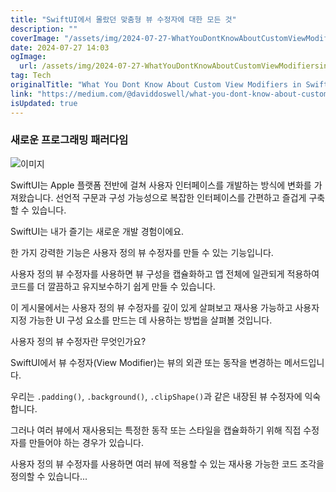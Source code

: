 ```yaml
---
title: "SwiftUI에서 몰랐던 맞춤형 뷰 수정자에 대한 모든 것"
description: ""
coverImage: "/assets/img/2024-07-27-WhatYouDontKnowAboutCustomViewModifiersinSwiftUI_0.png"
date: 2024-07-27 14:03
ogImage:
  url: /assets/img/2024-07-27-WhatYouDontKnowAboutCustomViewModifiersinSwiftUI_0.png
tag: Tech
originalTitle: "What You Dont Know About Custom View Modifiers in SwiftUI"
link: "https://medium.com/@daviddoswell/what-you-dont-know-about-custom-view-modifiers-in-swiftui-c54e538ed647"
isUpdated: true
---
```


### 새로운 프로그래밍 패러다임

![이미지](/assets/img/2024-07-27-WhatYouDontKnowAboutCustomViewModifiersinSwiftUI_0.png)

SwiftUI는 Apple 플랫폼 전반에 걸쳐 사용자 인터페이스를 개발하는 방식에 변화를 가져왔습니다. 선언적 구문과 구성 가능성으로 복잡한 인터페이스를 간편하고 즐겁게 구축할 수 있습니다.

SwiftUI는 내가 즐기는 새로운 개발 경험이에요.

<!-- seedividend - 사각형 -->

<ins class="adsbygoogle"
     style="display:block"
     data-ad-client="ca-pub-4877378276818686"
     data-ad-slot="1898504329"
     data-ad-format="auto"
     data-full-width-responsive="true"></ins>

<script>
     (adsbygoogle = window.adsbygoogle || []).push({});
</script>

한 가지 강력한 기능은 사용자 정의 뷰 수정자를 만들 수 있는 기능입니다.

사용자 정의 뷰 수정자를 사용하면 뷰 구성을 캡슐화하고 앱 전체에 일관되게 적용하여 코드를 더 깔끔하고 유지보수하기 쉽게 만들 수 있습니다.

이 게시물에서는 사용자 정의 뷰 수정자를 깊이 있게 살펴보고 재사용 가능하고 사용자 지정 가능한 UI 구성 요소를 만드는 데 사용하는 방법을 살펴볼 것입니다.

사용자 정의 뷰 수정자란 무엇인가요?

<!-- seedividend - 사각형 -->

<ins class="adsbygoogle"
     style="display:block"
     data-ad-client="ca-pub-4877378276818686"
     data-ad-slot="1898504329"
     data-ad-format="auto"
     data-full-width-responsive="true"></ins>

<script>
     (adsbygoogle = window.adsbygoogle || []).push({});
</script>

SwiftUI에서 뷰 수정자(View Modifier)는 뷰의 외관 또는 동작을 변경하는 메서드입니다.

우리는 `.padding()`, `.background()`, `.clipShape()`과 같은 내장된 뷰 수정자에 익숙합니다.

그러나 여러 뷰에서 재사용되는 특정한 동작 또는 스타일을 캡슐화하기 위해 직접 수정자를 만들어야 하는 경우가 있습니다.

사용자 정의 뷰 수정자를 사용하면 여러 뷰에 적용할 수 있는 재사용 가능한 코드 조각을 정의할 수 있습니다...
